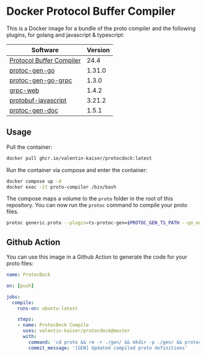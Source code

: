 # Docker Protocol Buffer Compiler

This is a Docker image for a bundle of the proto compiler and the following plugins, for golang and javascript & typescript:

| Software | Version |
| -------- | ------- |
| [Protocol Buffer Compiler](https://github.com/protocolbuffers/protobuf) | 24.4 |
| [protoc-gen-go](https://google.golang.org/protobuf) | 1.31.0 |
| [protoc-gen-go-grpc](https://google.golang.org/grpc/cmd/protoc-gen-go-grpc) | 1.3.0 |
| [grpc-web](https://github.com/grpc/grpc-web) | 1.4.2 |
| [protobuf-javascript](https://github.com/protocolbuffers/protobuf-javascript) | 3.21.2 |
| [protoc-gen-doc](https://github.com/pseudomuto/protoc-gen-doc) | 1.5.1 |

## Usage

Pull the container:

```bash
docker pull ghcr.io/valentin-kaiser/protocdock:latest
```

Run the container via compose and enter the container:

```bash
docker compose up -d
docker exec -it proto-compiler /bin/bash
```

The compose maps a volume to the `proto` folder in the root of this repository. You can now run the `protoc` command to compile your proto files.

```bash
protoc generic.proto --plugin=ts-protoc-gen=$PROTOC_GEN_TS_PATH --go_out=./gen/ --go-grpc_out=./gen/ --js_out="import_style=commonjs,binary:./gen/" --grpc-web_out="import_style=typescript,mode=grpcweb:./gen/" --proto_path=/app/proto
```

## Github Action

You can use this image in a Github Action to generate the code for your proto files:

```yaml
name: ProtocDock

on: [push]

jobs:
  compile:
    runs-on: ubuntu-latest

    steps:
    - name: ProtocDock Compile
      uses: valentin-kaiser/protocdock@master
      with:
        command: 'cd proto && rm -r ./gen/ && mkdir -p ./gen/ && protoc generic.proto --plugin=ts-protoc-gen=$PROTOC_GEN_TS_PATH --go_out=./gen/ --go-grpc_out=./gen/ --js_out="import_style=commonjs,binary:./gen/" --grpc-web_out="import_style=typescript,mode=grpcweb:./gen/" --proto_path=/app/proto'
        commit_message: '[GEN] Updated compiled proto definitions'
```